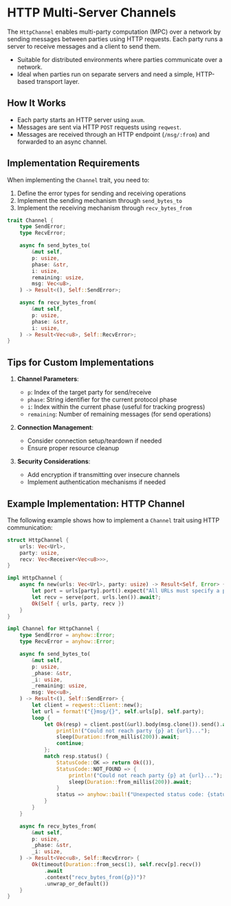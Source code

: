 # HTTP Multi-Server Channels

The `HttpChannel` enables multi-party computation (MPC) over a network by sending messages between parties using HTTP requests. Each party runs a server to receive messages and a client to send them.

- Suitable for distributed environments where parties communicate over a network.
- Ideal when parties run on separate servers and need a simple, HTTP-based transport layer.

## How It Works

- Each party starts an HTTP server using `axum`.
- Messages are sent via HTTP `POST` requests using `reqwest`.
- Messages are received through an HTTP endpoint (`/msg/:from`) and forwarded to an async channel.

## Implementation Requirements

When implementing the `Channel` trait, you need to:

1. Define the error types for sending and receiving operations
2. Implement the sending mechanism through `send_bytes_to`
3. Implement the receiving mechanism through `recv_bytes_from`

```rust
trait Channel {
    type SendError;
    type RecvError;

    async fn send_bytes_to(
        &mut self,
        p: usize,
        phase: &str,
        i: usize,
        remaining: usize,
        msg: Vec<u8>,
    ) -> Result<(), Self::SendError>;

    async fn recv_bytes_from(
        &mut self,
        p: usize,
        phase: &str,
        i: usize,
    ) -> Result<Vec<u8>, Self::RecvError>;
}
```

## Tips for Custom Implementations

1. **Channel Parameters**:

   - `p`: Index of the target party for send/receive
   - `phase`: String identifier for the current protocol phase
   - `i`: Index within the current phase (useful for tracking progress)
   - `remaining`: Number of remaining messages (for send operations)

2. **Connection Management**:

   - Consider connection setup/teardown if needed
   - Ensure proper resource cleanup

3. **Security Considerations**:
   - Add encryption if transmitting over insecure channels
   - Implement authentication mechanisms if needed

## Example Implementation: HTTP Channel

The following example shows how to implement a `Channel` trait using HTTP communication:

```rust
struct HttpChannel {
    urls: Vec<Url>,
    party: usize,
    recv: Vec<Receiver<Vec<u8>>>,
}

impl HttpChannel {
    async fn new(urls: Vec<Url>, party: usize) -> Result<Self, Error> {
        let port = urls[party].port().expect("All URLs must specify a port");
        let recv = serve(port, urls.len()).await?;
        Ok(Self { urls, party, recv })
    }
}

impl Channel for HttpChannel {
    type SendError = anyhow::Error;
    type RecvError = anyhow::Error;

    async fn send_bytes_to(
        &mut self,
        p: usize,
        _phase: &str,
        _i: usize,
        _remaining: usize,
        msg: Vec<u8>,
    ) -> Result<(), Self::SendError> {
        let client = reqwest::Client::new();
        let url = format!("{}msg/{}", self.urls[p], self.party);
        loop {
            let Ok(resp) = client.post(&url).body(msg.clone()).send().await else {
                println!("Could not reach party {p} at {url}...");
                sleep(Duration::from_millis(200)).await;
                continue;
            };
            match resp.status() {
                StatusCode::OK => return Ok(()),
                StatusCode::NOT_FOUND => {
                    println!("Could not reach party {p} at {url}...");
                    sleep(Duration::from_millis(200)).await;
                }
                status => anyhow::bail!("Unexpected status code: {status}"),
            }
        }
    }

    async fn recv_bytes_from(
        &mut self,
        p: usize,
        _phase: &str,
        _i: usize,
    ) -> Result<Vec<u8>, Self::RecvError> {
        Ok(timeout(Duration::from_secs(1), self.recv[p].recv())
            .await
            .context("recv_bytes_from({p})")?
            .unwrap_or_default())
    }
}
```
